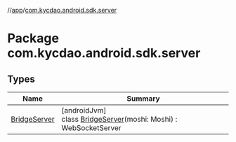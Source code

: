 //[app](../../index.md)/[com.kycdao.android.sdk.server](index.md)

# Package com.kycdao.android.sdk.server

## Types

| Name | Summary |
|---|---|
| [BridgeServer](-bridge-server/index.md) | [androidJvm]<br>class [BridgeServer](-bridge-server/index.md)(moshi: Moshi) : WebSocketServer |
